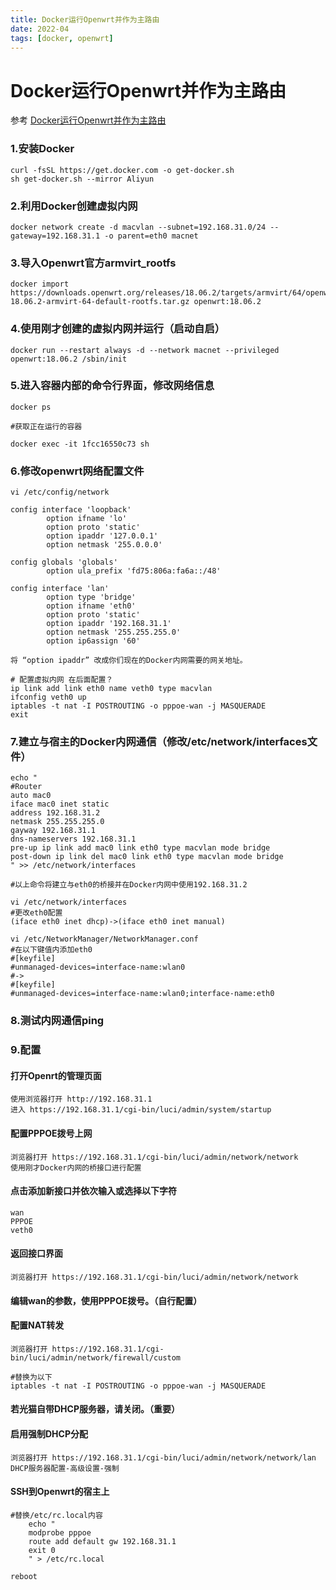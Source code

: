 ```yaml
---
title: Docker运行Openwrt并作为主路由
date: 2022-04
tags: [docker, openwrt]
---
```


# Docker运行Openwrt并作为主路由

参考
[Docker运行Openwrt并作为主路由](https://www.starx.ink/archives/docker%E8%BF%90%E8%A1%8Copenwrt%E5%B9%B6%E4%BD%9C%E4%B8%BA%E4%B8%BB%E8%B7%AF%E7%94%B1/)

### 1.安装Docker
    curl -fsSL https://get.docker.com -o get-docker.sh
    sh get-docker.sh --mirror Aliyun

### 2.利用Docker创建虚拟内网
    docker network create -d macvlan --subnet=192.168.31.0/24 --gateway=192.168.31.1 -o parent=eth0 macnet

### 3.导入Openwrt官方armvirt_rootfs
    docker import https://downloads.openwrt.org/releases/18.06.2/targets/armvirt/64/openwrt-18.06.2-armvirt-64-default-rootfs.tar.gz openwrt:18.06.2

### 4.使用刚才创建的虚拟内网并运行（启动自启）
    docker run --restart always -d --network macnet --privileged openwrt:18.06.2 /sbin/init

### 5.进入容器内部的命令行界面，修改网络信息
    docker ps
    
    #获取正在运行的容器

    docker exec -it 1fcc16550c73 sh


### 6.修改openwrt网络配置文件
    vi /etc/config/network

    config interface 'loopback'
            option ifname 'lo'
            option proto 'static'
            option ipaddr '127.0.0.1'
            option netmask '255.0.0.0'
    
    config globals 'globals'
            option ula_prefix 'fd75:806a:fa6a::/48'
    
    config interface 'lan'
            option type 'bridge'
            option ifname 'eth0'
            option proto 'static'
            option ipaddr '192.168.31.1'
            option netmask '255.255.255.0'
            option ip6assign '60'

    将 “option ipaddr” 改成你们现在的Docker内网需要的网关地址。

    # 配置虚拟内网 在后面配置？
    ip link add link eth0 name veth0 type macvlan
    ifconfig veth0 up
    iptables -t nat -I POSTROUTING -o pppoe-wan -j MASQUERADE
    exit

### 7.建立与宿主的Docker内网通信（修改/etc/network/interfaces文件）
    echo "
    #Router
    auto mac0
    iface mac0 inet static
    address 192.168.31.2
    netmask 255.255.255.0
    gayway 192.168.31.1
    dns-nameservers 192.168.31.1
    pre-up ip link add mac0 link eth0 type macvlan mode bridge
    post-down ip link del mac0 link eth0 type macvlan mode bridge
    " >> /etc/network/interfaces

    #以上命令将建立与eth0的桥接并在Docker内网中使用192.168.31.2
    
    vi /etc/network/interfaces
    #更改eth0配置
    (iface eth0 inet dhcp)->(iface eth0 inet manual)
    
    vi /etc/NetworkManager/NetworkManager.conf
    #在以下键值内添加eth0
    #[keyfile]
    #unmanaged-devices=interface-name:wlan0
    #->
    #[keyfile]
    #unmanaged-devices=interface-name:wlan0;interface-name:eth0

### 8.测试内网通信ping

### 9.配置
#### 打开Openrt的管理页面
    使用浏览器打开 http://192.168.31.1
    进入 https://192.168.31.1/cgi-bin/luci/admin/system/startup

#### 配置PPPOE拨号上网
    浏览器打开 https://192.168.31.1/cgi-bin/luci/admin/network/network
    使用刚才Docker内网的桥接口进行配置

#### 点击添加新接口并依次输入或选择以下字符
    wan
    PPPOE
    veth0

#### 返回接口界面
    浏览器打开 https://192.168.31.1/cgi-bin/luci/admin/network/network

#### 编辑wan的参数，使用PPPOE拨号。（自行配置）

#### 配置NAT转发
    浏览器打开 https://192.168.31.1/cgi-bin/luci/admin/network/firewall/custom

    #替换为以下
    iptables -t nat -I POSTROUTING -o pppoe-wan -j MASQUERADE


#### 若光猫自带DHCP服务器，请关闭。（重要）

#### 启用强制DHCP分配
    浏览器打开 https://192.168.31.1/cgi-bin/luci/admin/network/network/lan
    DHCP服务器配置-高级设置-强制


#### SSH到Openwrt的宿主上
    #替换/etc/rc.local内容
        echo "
        modprobe pppoe
        route add default gw 192.168.31.1
        exit 0
        " > /etc/rc.local

    reboot  
